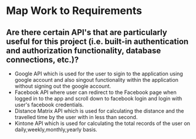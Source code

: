 # Map Work to Requirements

## Are there certain API's that are particularly useful for this project (i.e. built-in authentication and authorization functionality, database connections, etc.)?

- Google API which is used for the user to sigin to the application using google account and also singout functionality within the application without signing out the google account.
- Facebook API where user can redirect to the Facebook page when logged in to the app and scroll down to facebook login and login with user's facebook credentials.
- Distance Matrix API which is used for calculating the distance and the travelled time by the user with in less than second. 
- Kintone API which is used for calculating the total records of the user on daily,weekly,monthly,yearly basis.



